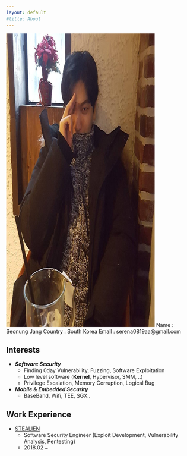 ```yaml
---
layout: default
#title: About
---
```

<img src="/assets/images/meme.jpg" width="400" height="790" title="young me" alt="profile_picture">  
Name : Seonung Jang  
Country : South Korea  
Email : serena0819aa@gmail.com  


## Interests
* ***Software Security***
    * Finding 0day Vulnerability, Fuzzing, Software Exploitation
    * Low level software (**Kernel**, Hypervisor, SMM, ..)
    * Privilege Escalation, Memory Corruption, Logical Bug
* ***Mobile & Embedded Security***
    * BaseBand, Wifi, TEE, SGX..

## Work Experience
* [STEALIEN](https://www.stealien.com/main)
    * Software Security Engineer (Exploit Development, Vulnerability Analysis, Pentesting)
    * 2018.02 ~